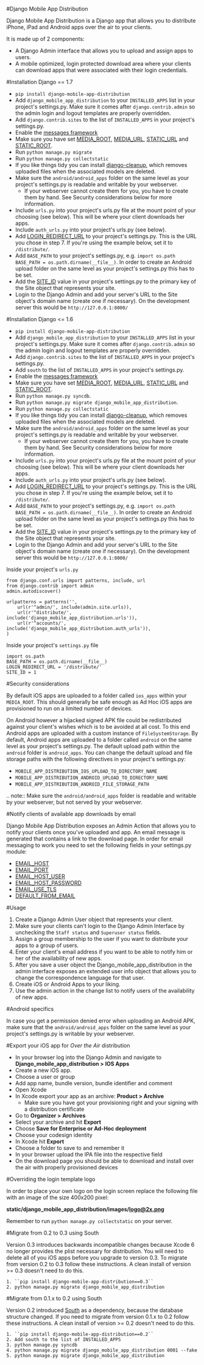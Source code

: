 #Django Mobile App Distribution

Django Mobile App Distribution is a Django app that allows you to distribute iPhone, iPad and Android apps over the air to your clients.

It is made up of 2 components:

* A Django Admin interface that allows you to upload and assign apps to users.
* A mobile optimized, login protected download area where your clients can download apps that were associated with their login credentials.


#Installation Django == 1.7

- ``pip install django-mobile-app-distribution``
- Add ``django_mobile_app_distribution`` to your ``INSTALLED_APPS`` list in your project's settings.py. Make sure it comes after ``django.contrib.admin`` so the admin login and logout templates are properly overridden.
- Add ``django.contrib.sites`` to the list of ``INSTALLED_APPS`` in your project's settings.py.
- Enable the [messages framework][message_framework_17]
- Make sure you have set [MEDIA_ROOT][media_root_17], [MEDIA_URL][media_url_17], [STATIC_URL][static_url_17] and [STATIC_ROOT][static_root_17].
- Run ``python manage.py migrate``
- Run ``python manage.py collectstatic``
- If you like things tidy you can install [django-cleanup][django_cleanup_17], which removes uploaded files when the associated models are deleted.
- Make sure the ``android/android_apps`` folder on the same level as your project's settings.py is readable and writable by your webserver.
	*  If your webserver cannot create them for you, you have to create them by hand.  See Security considerations below for more information.
- Include ``urls.py`` into your project's urls.py file at the mount point of your choosing (see below).  This will be where your client downloads her apps.
- Include ``auth_urls.py`` into your project's urls.py (see below).
- Add [LOGIN_REDIRECT_URL][login_redirect_url_17] to your project's settings.py.  This is the URL you chose in step 7.  If you're using the example below, set it to ``/distribute/``.
- Add ``BASE_PATH`` to your project's settings.py, e.g. ``import os.path BASE_PATH = os.path.dirname(__file__)``. In order to create an Android upload folder on the same level as your project's settings.py this has to be set.
- Add the [SITE_ID][site_id_17] value in your project's settings.py to the primary key of the Site object that represents your site.
- Login to the Django Admin and add your server's URL to the Site object's domain name (create one if necessary). On the development server this would be ``http://127.0.0.1:8000/``

[site_id_17]: https://docs.djangoproject.com/en/1.7/ref/settings/#site-id
[django_cleanup_17]: https://github.com/un1t/django-cleanup
[login_redirect_url_17]: https://docs.djangoproject.com/en/1.7/ref/settings/#login-redirect-url
[message_framework_17]: https://docs.djangoproject.com/en/1.7/ref/contrib/messages/
[media_root_17]: https://docs.djangoproject.com/en/1.7/ref/settings/#media-root
[media_url_17]: https://docs.djangoproject.com/en/1.7/ref/settings/#media-url
[static_root_17]: https://docs.djangoproject.com/en/1.7/ref/settings/#static-root
[static_url_17]: https://docs.djangoproject.com/en/1.7/ref/settings/#static-url


#Installation Django <= 1.6

- ``pip install django-mobile-app-distribution``
- Add ``django_mobile_app_distribution`` to your ``INSTALLED_APPS`` list in your project's settings.py. Make sure it comes after ``django.contrib.admin`` so the admin login and logout templates are properly overridden.
- Add ``django.contrib.sites`` to the list of ``INSTALLED_APPS`` in your project's settings.py.
- Add ``south`` to the list of ``INSTALLED_APPS`` in your project's settings.py.
- Enable the [messages framework][message_framework_16]
- Make sure you have set [MEDIA_ROOT][media_root_16], [MEDIA_URL][media_url_16], [STATIC_URL][static_url_16] and [STATIC_ROOT][static_root_16].
- Run ``python manage.py syncdb``.
- Run ``python manage.py migrate django_mobile_app_distribution``.
- Run ``python manage.py collectstatic``
- If you like things tidy you can install [django-cleanup][django_cleanup_16], which removes uploaded files when the associated models are deleted.
- Make sure the ``android/android_apps`` folder on the same level as your project's settings.py is readable and writable by your webserver.
	*  If your webserver cannot create them for you, you have to create them by hand.  See Security considerations below for more information.
- Include ``urls.py`` into your project's urls.py file at the mount point of your choosing (see below).  This will be where your client downloads her apps.
- Include ``auth_urls.py`` into your project's urls.py (see below).
- Add [LOGIN_REDIRECT_URL][login_redirect_url_16] to your project's settings.py.  This is the URL you chose in step 7.  If you're using the example below, set it to ``/distribute/``.
- Add ``BASE_PATH`` to your project's settings.py, e.g. ``import os.path BASE_PATH = os.path.dirname(__file__)``. In order to create an Android upload folder on the same level as your project's settings.py this has to be set.
- Add the [SITE_ID][site_id_16] value in your project's settings.py to the primary key of the Site object that represents your site.
- Login to the Django Admin and add your server's URL to the Site object's domain name (create one if necessary). On the development server this would be ``http://127.0.0.1:8000/``

[site_id_16]: https://docs.djangoproject.com/en/1.6/ref/settings/#site-id
[django_cleanup_16]: https://github.com/un1t/django-cleanup
[login_redirect_url_16]: https://docs.djangoproject.com/en/1.6/ref/settings/#login-redirect-url
[message_framework_16]: https://docs.djangoproject.com/en/1.6/ref/contrib/messages/
[media_root_16]: https://docs.djangoproject.com/en/1.6/ref/settings/#media-root
[media_url_16]: https://docs.djangoproject.com/en/1.6/ref/settings/#media-url
[static_root_16]: https://docs.djangoproject.com/en/1.6/ref/settings/#static-root
[static_url_16]: https://docs.djangoproject.com/en/1.6/ref/settings/#static-url

	
Inside your project's `urls.py`

	from django.conf.urls import patterns, include, url
	from django.contrib import admin
	admin.autodiscover()

	urlpatterns = patterns('',
		url(r'^admin/', include(admin.site.urls)),
		url(r'^distribute/', include('django_mobile_app_distribution.urls')),
		url(r'^accounts/', include('django_mobile_app_distribution.auth_urls')),
	)


Inside your project's `settings.py` file

	import os.path
	BASE_PATH = os.path.dirname(__file__)
	LOGIN_REDIRECT_URL = '/distribute/'
	SITE_ID = 1

#Security considerations

By default iOS apps are uploaded to a folder called ``ios_apps`` within your ``MEDIA_ROOT``.
This should generally be safe enough as Ad Hoc iOS apps are provisioned to run on a limited number of devices.

On Android however a hijacked signed APK file could be redistributed against your client's wishes which is to be avoided at all cost.
To this end Android apps are uploaded with a custom instance of ``FileSystemStorage``. By default, Android apps are uploaded to a folder called ``android`` on the same level as your project's settings.py.  The default upload path within the ``android`` folder is ``android_apps``.
You can change the default upload and file storage paths with the following directives in your project's settings.py:

* `MOBILE_APP_DISTRIBUTION_IOS_UPLOAD_TO_DIRECTORY_NAME`
* `MOBILE_APP_DISTRIBUTION_ANDROID_UPLOAD_TO_DIRECTORY_NAME`
* `MOBILE_APP_DISTRIBUTION_ANDROID_FILE_STORAGE_PATH`

.. note:: Make sure the ``android/android_apps`` folder is readable and writable by your webserver, but not served by your webserver.

#Notify clients of available app downloads by email

Django Mobile App Distribution exposes an Admin Action that allows you to notify your clients once you've uploaded and app.
An email message is generated that contains a link to the download page.
In order for email messaging to work you need to set the following fields in your settings.py module:

* [EMAIL_HOST][EMAIL_HOST]
* [EMAIL_PORT][EMAIL_PORT]
* [EMAIL_HOST_USER][EMAIL_HOST_USER]
* [EMAIL_HOST_PASSWORD][EMAIL_HOST_PASSWORD]
* [EMAIL_USE_TLS][EMAIL_USE_TLS]
* [DEFAULT_FROM_EMAIL][DEFAULT_FROM_EMAIL]

[EMAIL_HOST]: https://docs.djangoproject.com/en/1.4/ref/settings/#std:setting-EMAIL_HOST
[EMAIL_PORT]: https://docs.djangoproject.com/en/1.4/ref/settings/#std:setting-EMAIL_PORT
[EMAIL_HOST_USER]: https://docs.djangoproject.com/en/1.4/ref/settings/#std:setting-EMAIL_HOST_USER
[EMAIL_HOST_PASSWORD]: https://docs.djangoproject.com/en/1.4/ref/settings/#std:setting-EMAIL_HOST_PASSWORD
[EMAIL_USE_TLS]: https://docs.djangoproject.com/en/1.4/ref/settings/#std:setting-EMAIL_USE_TLS
[DEFAULT_FROM_EMAIL]: https://docs.djangoproject.com/en/1.4/ref/settings/#std:setting-DEFAULT_FROM_EMAIL


#Usage

1. Create a Django Admin User object that represents your client.
2. Make sure your clients can't login to the Django Admin Interface by unchecking the ``Staff status`` and ``Superuser status`` fields.
3. Assign a group membership to the user if you want to distribute your apps to a group of users.
4. Enter your client's email address if you want to be able to notify him or her of the availability of new apps.
5. After you save a user object the Django_mobile_app_distribution in the admin interface exposes an extended user info object that allows you to change the correspondence language for that user.
6. Create iOS or Android Apps to your liking.
7. Use the admin action in the change list to notify users of the availability of new apps.

#Android specifics

In case you get a permission denied error when uploading an Android APK, make sure that the ``android/android_apps`` folder on the same level as your project's settings.py is writable by your webserver.


#Export your iOS app for *Over the Air* distribution

* In your browser log into the Django Admin and navigate to **Django_mobile_app_distribution > IOS Apps**
* Create a new iOS app.
* Choose a user or group
* Add app name, bundle version, bundle identifier and comment
* Open Xcode
* In Xcode export your app as an archive: **Product > Archive**
	* Make sure you have got your provisioning right and your signing with a distribution certificate
* Go to **Organizer > Archives**
* Select your archive and hit **Export**
* Choose **Save for Enterprise or Ad-Hoc deployment**
* Choose your codesign identity
* In Xcode hit **Export**
* Choose a folder to save to and remember it
* In your browser upload the IPA file into the respective field
* On the download page you should be able to download and install over the air with properly provisioned devices



#Overriding the login template logo

In order to place your own logo on the login screen replace the following file with an image of the size 400x200 pixel:

**static/django_mobile_app_distribution/images/logo@2x.png**

Remember to run ``python manage.py collectstatic`` on your server.


#Migrate from 0.2 to 0.3 using South

Version 0.3 introduces backwards incompatible changes because Xcode 6 no longer provides the plist necessary for distribution.
You will need to delete all of you iOS apps before you upgrade to version 0.3.
To migrate from version 0.2 to 0.3 follow these instructions.  A clean install of version >= 0.3 doesn't need to do this.

	1. ``pip install django-mobile-app-distribution==0.3``
	2. python manage.py migrate django_mobile_app_distribution



#Migrate from 0.1.x to 0.2 using South

Version 0.2 introduced [South][south_link] as a dependency, because the database structure changed.
If you need to migrate from version 0.1.x to 0.2 follow these instructions.  A clean install of version >= 0.2 doesn't need to do this.

	1. ``pip install django-mobile-app-distribution==0.2``
	2. Add south to the list of INSTALLED_APPS
	3. python manage.py syncdb
	4. python manage.py migrate django_mobile_app_distribution 0001 --fake
	5. python manage.py migrate django_mobile_app_distribution


[south_link]: http://south.readthedocs.org/en/latest/index.html
